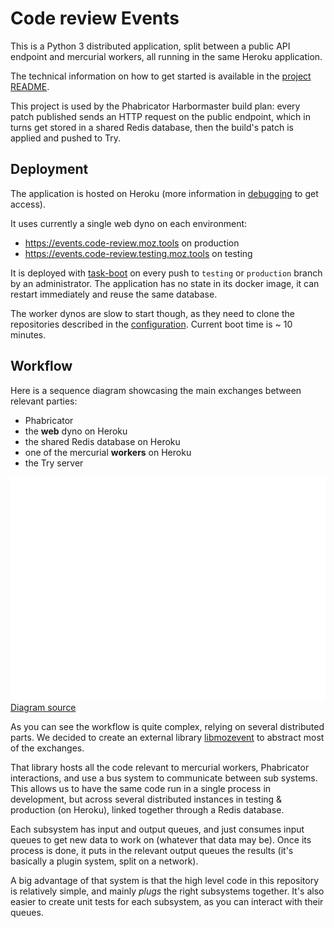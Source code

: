 # Code review Events

This is a Python 3 distributed application, split between a public API endpoint and mercurial workers, all running in the same Heroku application.

The technical information on how to get started is available in the [project README](/events/README.md).

This project is used by the Phabricator Harbormaster build plan: every patch published sends an HTTP request on the public endpoint, which in turns get stored in a shared Redis database, then the build's patch is applied and pushed to Try.

## Deployment

The application is hosted on Heroku (more information in [debugging](/docs/debugging.md) to get access).

It uses currently a single web dyno on each environment:
- https://events.code-review.moz.tools on production
- https://events.code-review.testing.moz.tools on testing

It is deployed with [task-boot](https://github.com/mozilla/task-boot) on every push to `testing` or `production` branch by an administrator.
The application has no state in its docker image, it can restart immediately and reuse the same database.

The worker dynos are slow to start though, as they need to clone the repositories described in the [configuration](/docs/configuration.md). Current boot time is ~ 10 minutes.

## Workflow

Here is a sequence diagram showcasing the main exchanges between relevant parties:
- Phabricator
- the **web** dyno on Heroku
- the shared Redis database on Heroku
- one of the mercurial **workers** on Heroku
- the Try server

![](events.png)
[Diagram source](events.mermaid)

As you can see the workflow is quite complex, relying on several distributed parts. We decided to create an external library [libmozevent](https://github.com/mozilla/libmozevent) to abstract most of the exchanges.

That library hosts all the code relevant to mercurial workers, Phabricator interactions, and use a bus system to communicate between sub systems.
This allows us to have the same code run in a single process in development, but across several distributed instances in testing & production (on Heroku), linked together through a Redis database.

Each subsystem has input and output queues, and just consumes input queues to get new data to work on (whatever that data may be). Once its process is done, it puts in the relevant output queues the results (it's basically a plugin system, split on a network).

A big advantage of that system is that the high level code in this repository is relatively simple, and mainly *plugs* the right subsystems together. It's also easier to create unit tests for each subsystem, as you can interact with their queues.
